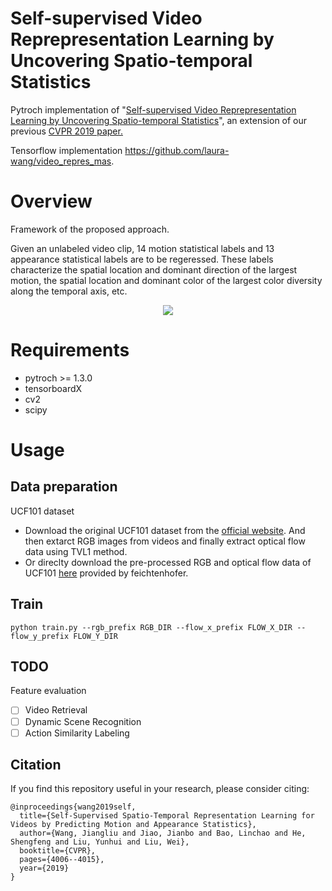 # Self-supervised Video Reprepresentation Learning by Uncovering Spatio-temporal Statistics
Pytroch implementation of "[Self-supervised Video Reprepresentation Learning by Uncovering Spatio-temporal Statistics](https://arxiv.org/pdf/2008.13426.pdf)", an extension of our previous [CVPR 2019 paper.](http://openaccess.thecvf.com/content_CVPR_2019/html/Wang_Self-Supervised_Spatio-Temporal_Representation_Learning_for_Videos_by_Predicting_Motion_and_CVPR_2019_paper.html) 

Tensorflow implementation https://github.com/laura-wang/video_repres_mas.

# Overview
Framework of the proposed approach.

Given an unlabeled video clip, 14 motion statistical labels and 13 appearance statistical labels are to be regeressed. These labels characterize the spatial location and dominant direction of the largest motion, the spatial location and dominant color of the largest color diversity along the temporal axis, etc. 

<p align="center">
  <img src="https://s1.ax1x.com/2020/06/28/N2krnO.md.png" />
</p>

# Requirements
- pytroch >= 1.3.0
- tensorboardX
- cv2
- scipy

# Usage

## Data preparation

UCF101 dataset
- Download the original UCF101 dataset from the [official website](https://www.crcv.ucf.edu/data/UCF101.php). And then extarct RGB images from videos and finally extract optical flow data using TVL1 method.
- Or direclty download the pre-processed RGB and optical flow data of UCF101 [here](https://github.com/feichtenhofer/twostreamfusion) provided by feichtenhofer.

## Train

`python train.py --rgb_prefix RGB_DIR --flow_x_prefix FLOW_X_DIR --flow_y_prefix FLOW_Y_DIR`

## TODO
Feature evaluation

- [ ] Video Retrieval
- [ ] Dynamic Scene Recognition
- [ ] Action Similarity Labeling

## Citation

If you find this repository useful in your research, please consider citing:

```
@inproceedings{wang2019self,
  title={Self-Supervised Spatio-Temporal Representation Learning for Videos by Predicting Motion and Appearance Statistics},
  author={Wang, Jiangliu and Jiao, Jianbo and Bao, Linchao and He, Shengfeng and Liu, Yunhui and Liu, Wei},
  booktitle={CVPR},
  pages={4006--4015},
  year={2019}
}
```






